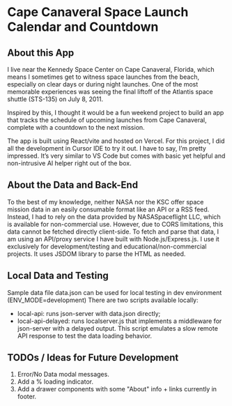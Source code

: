 # Cape Canaveral Space Launch Calendar and Countdown

## About this App

I live near the Kennedy Space Center on Cape Canaveral, Florida, which means I sometimes get to witness space launches from the beach, especially on clear days or during night launches. One of the most memorable experiences was seeing the final liftoff of the Atlantis space shuttle (STS-135) on July 8, 2011.

Inspired by this, I thought it would be a fun weekend project to build an app that tracks the schedule of upcoming launches from Cape Canaveral, complete with a countdown to the next mission.

The app is built using React/vite and hosted on Vercel. For this project, I did all the development in Cursor IDE to try it out. I have to say, I’m pretty impressed. It’s very similar to VS Code but comes with basic yet helpful and non-intrusive AI helper right out of the box.

## About the Data and Back-End

To the best of my knowledge, neither NASA nor the KSC offer space mission data in an easily consumable format like an API or a RSS feed. Instead, I had to rely on the data provided by NASASpaceflight LLC, which is available for non-commercial use. However, due to CORS limitations, this data cannot be fetched directly client-side. To fetch and parse that data, I am using an API/proxy service I have built with Node.js/Express.js. I use it exclusively for development/testing and educational/non-commercial projects. It uses JSDOM library to parse the HTML as needed.

## Local Data and Testing

Sample data file data.json can be used for local testing in dev environment (ENV_MODE=development)
There are two scripts available locally:

- local-api: runs json-server with data.json directly;
- local-api-delayed: runs localserver.js that implements a middleware for json-server with a delayed output. This script emulates a slow remote API response to test the data loading behavior.

## TODOs / Ideas for Future Development

1. Error/No Data modal messages.
2. Add a % loading indicator.
3. Add a drawer components with some "About" info + links currently in footer.
